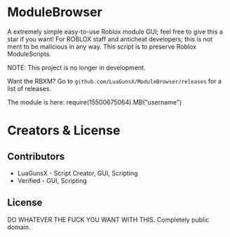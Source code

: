 # ModuleBrowser
A extremely simple easy-to-use Roblox module GUI; feel free to give this a star if you want! For ROBLOX staff and anticheat developers; this is not ment to be malicious in any way. This script is to preserve Roblox ModuleScripts.

NOTE: This project is no longer in development.

Want the RBXM? Go to `github.com/LuaGunsX/ModuleBrowser/releases` for a list of releases.

The module is here: require(15500675064).MB("username")
# Creators & License
## Contributors
* LuaGunsX - Script Creator, GUI, Scripting
* Verified - GUI, Scripting
## License
DO WHATEVER THE FUCK YOU WANT WITH THIS. Completely public domain.
